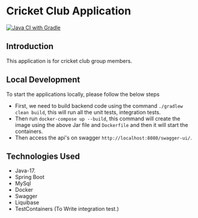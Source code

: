 # Cricket Club Application
[![Java CI with Gradle](https://github.com/grijeshsaini/cricket-club/actions/workflows/gradle.yml/badge.svg)](https://github.com/grijeshsaini/cricket-club/actions/workflows/gradle.yml)

## Introduction
 This application is for cricket club group members.
 
## Local Development
To start the applications locally, please follow the below steps

- First, we need to build backend code using the command `./gradlew clean build`, this will run all the unit tests, integration tests.
- Then run `docker-compose up --build`, this command will create the image using the above Jar file and `Dockerfile` and then it will start the containers.
- Then access the api's on swagger `http://localhost:8080/swagger-ui/`.

## Technologies Used

- Java-17.
- Spring Boot
- MySql
- Docker
- Swagger
- Liquibase
- TestContainers (To Write integration test.)
